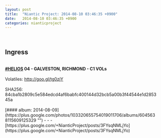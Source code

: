 ```yaml
---
layout: post
title:  "Niantic Project: 2014-08-10 03:46:35 +0900"
date:   2014-08-10 03:46:35 +0900
categories: nianticproject
---
```

<div class="shared"><br /><h2>Ingress</h2><br /><b><a rel="nofollow" class="ot-hashtag" href="https://plus.google.com/s/%23HELIOS">#HELIOS</a></b><b> 04 - GALVESTON, RICHMOND - C1 VOLs</b><br /><br />Volatiles: <a href="http://goo.gl/tg0zjY" class="ot-anchor">http://goo.gl/tg0zjY</a><br /><br />SHA256: 84cba1b2809c5e584edcd4af6babfc400144d32bcb5a00b3f44544e1d285345a<br /><br /></div>
[#### album: 2014-08-09](https://plus.google.com/photos/103320655754019011706/albums/6045638115609125329 "")
- - -
[https://plus.google.com/+NianticProject/posts/3FYsqNMLjYo](https://plus.google.com/+NianticProject/posts/3FYsqNMLjYo)
